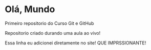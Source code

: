 # Olá, Mundo
 Primeiro repositorio do Curso Git e GitHub

Repositorio criado durando uma aula ao vivo!

Essa linha eu adicionei diretamente no site! QUE IMPRSSIONANTE!

